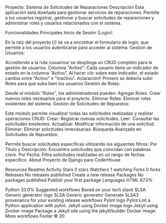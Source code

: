 Proyecto: Sistema de Solicitudes de Reparaciones
Descripción
Esta aplicación está diseñada para gestionar servicios de reparaciones. Permite a los usuarios registrar, gestionar y buscar solicitudes de reparaciones y administrar roles y usuarios relacionados con el sistema.

Funcionalidades Principales
Inicio de Sesión (Login):

En la raíz del proyecto (/) se va a encontrar el formulario de login, que permite a los usuarios autenticarse para acceder al sistema.
Gestión de Usuarios:

Accediendo a la ruta /usuarios/ se despliega un CRUD completo para la gestión de usuarios.
Columna "Activo":
Cada usuario tiene un indicador de estado en la columna "Activo". Al hacer clic sobre este indicador, el estado cambia entre "Activo" e "Inactivo".
Aclaración!!
Primero se deberia subir Roles para que suba bien los usuarios
Gestión de Roles:

Desde el módulo "Roles", los administradores pueden:
Agregar Roles: Crear nuevos roles necesarios para el proyecto.
Eliminar Roles: Eliminar roles existentes del sistema.
Gestión de Solicitudes de Repuestos:

Este módulo permite visualizar todas las solicitudes realizadas y realizar operaciones CRUD:
Crear: Registrar nuevas solicitudes.
Leer: Consultar las solicitudes existentes.
Actualizar: Modificar información de una solicitud.
Eliminar: Eliminar solicitudes innecesarias.
Búsqueda Avanzada en Solicitudes de Repuestos:

Permite buscar solicitudes específicas utilizando los siguientes filtros:
Por Título y Descripción: Encuentra solicitudes que coincidan con palabras clave.
Por Fecha: Filtra solicitudes realizadas en un rango de fechas específico.
About
Proyecto de Django para CoderHouse

Resources
 Readme
 Activity
Stars
 0 stars
Watchers
 1 watching
Forks
 0 forks
Releases
No releases published
Create a new release
Packages
No packages published
Publish your first package
Languages
HTML
67.0%
 
Python
33.0%
Suggested workflows
Based on your tech stack
SLSA Generic generator logo
SLSA Generic generator
Generate SLSA3 provenance for your existing release workflows
Pylint logo
Pylint
Lint a Python application with pylint.
Jekyll using Docker image logo
Jekyll using Docker image
Package a Jekyll site using the jekyll/builder Docker image.
More workflows
Footer
© 20
